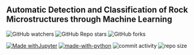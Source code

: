 ## Automatic Detection and Classification of Rock Microstructures through Machine Learning

![GitHub watchers](https://img.shields.io/github/watchers/drizzle98/sigma-clast-project?style=social) ![GitHub Repo stars](https://img.shields.io/github/stars/drizzle98/sigma-clast-project?style=social) ![GitHub forks](https://img.shields.io/github/forks/drizzle98/sigma-clast-project?style=social)


[![Made withJupyter](https://img.shields.io/badge/Made%20with-Jupyter-orange?style=flat-square&logo=Jupyter)](https://jupyter.org/try) [![made-with-python](https://img.shields.io/badge/Made%20with-Python-1f425f.svg?style=flat-square)](https://www.python.org/) ![commit activity](https://img.shields.io/github/commit-activity/m/drizzle98/sigma-clast-project?style=flat-square) ![repo size](https://img.shields.io/github/repo-size/drizzle98/sigma-clast-project?style=flat-square)

